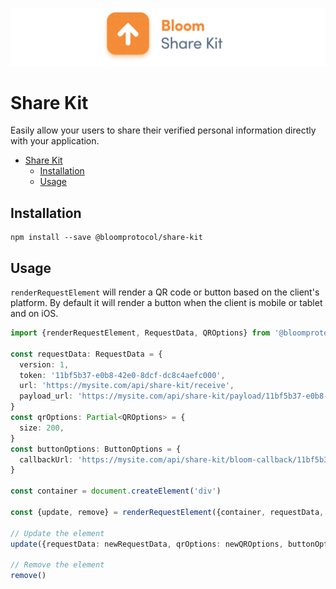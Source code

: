 ![Share Kit](https://github.com/hellobloom/attestations-es/raw/master/assets/share-kit/logo.png)

# Share Kit

Easily allow your users to share their verified personal information directly with your application.

- [Share Kit](#share-kit)
  - [Installation](#installation)
  - [Usage](#usage)

## Installation

```
npm install --save @bloomprotocol/share-kit
```

## Usage

`renderRequestElement` will render a QR code or button based on the client's platform. By default it will render a button when the client is mobile or tablet and on iOS.

```typescript
import {renderRequestElement, RequestData, QROptions} from '@bloomprotocol/share-kit'

const requestData: RequestData = {
  version: 1,
  token: '11bf5b37-e0b8-42e0-8dcf-dc8c4aefc000',
  url: 'https://mysite.com/api/share-kit/receive',
  payload_url: 'https://mysite.com/api/share-kit/payload/11bf5b37-e0b8-42e0-8dcf-dc8c4aefc000',
}
const qrOptions: Partial<QROptions> = {
  size: 200,
}
const buttonOptions: ButtonOptions = {
  callbackUrl: 'https://mysite.com/api/share-kit/bloom-callback/11bf5b37-e0b8-42e0-8dcf-dc8c4aefc000',
}

const container = document.createElement('div')

const {update, remove} = renderRequestElement({container, requestData, qrOptions, buttonOptions})

// Update the element
update({requestData: newRequestData, qrOptions: newQROptions, buttonOptions: newButtonOptions})

// Remove the element
remove()
```

